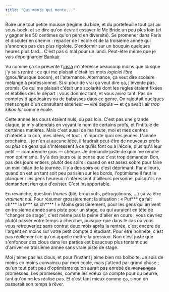 ```yaml
---
title: "Qui monte qui monte..."
---
```


Boire une tout petite mousse (régime du bide, et du portefeuille tout ça) au
sous-bock, et se dire qu'on devrait essayer le Mc Bride un peu plus loin (et y
gagner les 50 centimes qu'on perd en diversité). Se promener dans Paris et
discuter en chemin : reparler de l'école et de la troisième année qui
s'annonce pas des plus rigolote. S'endormir sur un bouquin quelques heures
plus tard... C'est pas si mal pour un lundi. Peut-être même que je vais
dépoignarder [Bankair](http://perso.all-3rd.net/bankair/bankblog/).

Vu comme ça se présente l'[insia](http://www.insia.org) m'intéresse beaucoup
moins que lorsque j'y suis rentré : ce qui me plaisait c'était les mots
_logiciel libre_ (gnou/linusque booon), et l'alternance. Alternance, ça veut
dire scolaire mélangé à professionnel. Si si pour de vrai ça veut dire ça,
j'invente pas, promis. Ce qui me plaisait c'était une scolarité dont les
règles étaient fixées et établies dès le départ : vous donniez tant, et vous
aviez tant. Pas de comptes d'apoticaires ou de babasses dans ce genre. On
rajoutait quelques mensonges d'un consultant extérieur — viré depuis — et ça
avait l'air _trop kikoo lol_ comme école.

Cette année les cours étaient nuls, ou pas loin. C'est pas une grande claque,
je m'y attendais en voyant le nom de certains profs, et l'intitulé de
certaines matières. Mais c'est aussi de ma faute, moi et mes centres d'intérêt
à la con, mes idées, et tout : n'importe quoi ces jeunes. L'année prochaine...
je n'en ai aucune idée, il faudrait peut-être de nouveaux profs ou _plus_ de
gens qui s'intéressent à ce qu'ils font ou à l'école, plus qu'à leur petit —
comprendre gros — chèque. Je demande juste de quoi me rendre mon optimisme. Il
y'a des jours où je pense que c'est trop demander. Bon, pas des jours entiers,
plutôt des soirs : quand on est assez sobre pour faire un mini-bilan de la
journée. Il y'a des soirs où c'est déprimant. Par ailleurs, quand on est un
tant soit peu parisien sur les bords, l'optimisme il faut le planquer : les
gens heureux n'intéressent d'ailleurs personne, puisqu'ils ne demandent rien
que d'exister. C'est insupportable.

En revanche, question _thunes_ (blé, brouzoufs, pétrogolmons, ...) ça va être
_vraiment nul_. Pour résumer grossièrement la situation : « Put*** ça fait
ch*** la b*** sa ch**** ! » Moins grossièrement, pour les gens qui arrivent en
troisième année sans piste pour un stage, ou qui auraient en tête de "changer
de stage", c'est même pas la peine d'aller en cours : vous devriez plutôt
passer votre temps à chercher, puisque-que dans le cas où vous vous
retrouveriez sans contrat deux mois après la rentrée, c'est encore de l'argent
en moins sur votre petit compte d'étudiant. Pour être honnête, c'est pas
réellement ce qu'on appelle mettre la pression. Non c'est juste que s'enfoncer
des clous dans les parties est beaucoup plus tentant que d'arriver en
troisième année sans vraie piste de stage.

Moi j'aime pas les clous, et pour l'instant j'aime bien ma boiboite. Je suis
de moins en moins convaincu par mon école, mais j'attend par grand chose ;
qu'un tout petit peu d'optimisme qu'on aurait pas enrobé de <s>mensonges</s>
promesses. Les promesses, comme les voeux ça compte pour du beurre, tant qu'on
ne les réalise pas. Et c'est tant mieux comme ça, sinon on passerait son temps
à rêver.


